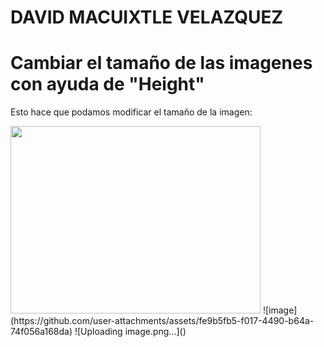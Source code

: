 <!DOCTYPE html>
<html>
<body>
    <h1>DAVID MACUIXTLE VELAZQUEZ</h1>
<h1>Cambiar el tamaño de las imagenes con ayuda de "Height"</h1>

<p>Esto hace que podamos modificar el tamaño de la imagen:</p>

<img src="https://th.bing.com/th/id/R.f18994aee8f9b286816224a0feabb52d?rik=IU1fHlN9gjdIBA&pid=ImgRaw&r=0" width="400" height="300">

</body>
</html>
![image](https://github.com/user-attachments/assets/fe9b5fb5-f017-4490-b64a-74f056a168da)
![Uploading image.png…]()
